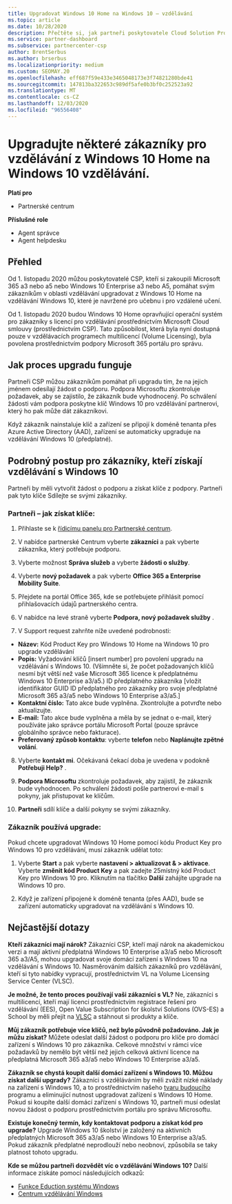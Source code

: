 ```yaml
---
title: Upgradovat Windows 10 Home na Windows 10 – vzdělávání
ms.topic: article
ms.date: 10/28/2020
description: Přečtěte si, jak partneři poskytovatele Cloud Solution Provider (CSP) můžou upgradovat některé ze svých zákazníků z oblasti vzdělávání z Windows 10 domů na Windows 10 – vzdělávání
ms.service: partner-dashboard
ms.subservice: partnercenter-csp
author: BrentSerbus
ms.author: brserbus
ms.localizationpriority: medium
ms.custom: SEOMAY.20
ms.openlocfilehash: eff687f59e433e3465048173e3f74821280bde41
ms.sourcegitcommit: 147813ba322653c989df5afe0b3bf0c252523a92
ms.translationtype: MT
ms.contentlocale: cs-CZ
ms.lasthandoff: 12/03/2020
ms.locfileid: "96556408"
---
```

# <a name="upgrade-some-education-customers-from-windows-10-home-to-windows-10-education"></a>Upgradujte některé zákazníky pro vzdělávání z Windows 10 Home na Windows 10 vzdělávání.

**Platí pro**

- Partnerské centrum

**Příslušné role**

- Agent správce
- Agent helpdesku

## <a name="overview"></a>Přehled

Od 1. listopadu 2020 můžou poskytovatelé CSP, kteří si zakoupili Microsoft 365 a3 nebo a5 nebo Windows 10 Enterprise a3 nebo A5, pomáhat svým zákazníkům v oblasti vzdělávání upgradovat z Windows 10 Home na vzdělávání Windows 10, které je navržené pro učebnu i pro vzdálené učení.

Od 1. listopadu 2020 budou Windows 10 Home opravňující operační systém pro zákazníky s licencí pro vzdělávání prostřednictvím Microsoft Cloud smlouvy (prostřednictvím CSP). Tato způsobilost, která byla nyní dostupná pouze v vzdělávacích programech multilicencí (Volume Licensing), byla povolena prostřednictvím podpory Microsoft 365 portálu pro správu. 

## <a name="how-the-upgrade-process-works"></a>Jak proces upgradu funguje

Partneři CSP můžou zákazníkům pomáhat při upgradu tím, že na jejich jménem odesílají žádost o podporu. Podpora Microsoftu zkontroluje požadavek, aby se zajistilo, že zákazník bude vyhodnocený. Po schválení žádosti vám podpora poskytne klíč Windows 10 pro vzdělávání partnerovi, který ho pak může dát zákazníkovi.

Když zákazník nainstaluje klíč a zařízení se připojí k doméně tenanta přes Azure Active Directory (AAD), zařízení se automaticky upgraduje na vzdělávání Windows 10 (předplatné).   

## <a name="step-by-step-process-for-customers-to-get-windows-10-education"></a>Podrobný postup pro zákazníky, kteří získají vzdělávání s Windows 10

Partneři by měli vytvořit žádost o podporu a získat klíče z podpory. Partneři pak tyto klíče Sdílejte se svými zákazníky.

### <a name="partners--how-to-get-the-keys"></a>Partneři – jak získat klíče:

1. Přihlaste se k [řídicímu panelu pro Partnerské centrum](https://partner.microsoft.com/dashboard).

2. V nabídce partnerské Centrum vyberte **zákazníci** a pak vyberte zákazníka, který potřebuje podporu.

3. Vyberte možnost **Správa služeb** a vyberte **žádosti o služby**.

4. Vyberte **nový požadavek** a pak vyberte **Office 365 a Enterprise Mobility Suite**.

5. Přejdete na portál Office 365, kde se potřebujete přihlásit pomocí přihlašovacích údajů partnerského centra.

6. V nabídce na levé straně vyberte **Podpora, nový požadavek služby** .

7. V Support request zahrňte níže uvedené podrobnosti:

- **Název:** Kód Product Key pro Windows 10 Home na Windows 10 pro upgrade vzdělávání
- **Popis:** Vyžadování klíčů [insert number] pro povolení upgradu na vzdělávání s Windows 10. (Všimněte si, že počet požadovaných klíčů nesmí být větší než vaše Microsoft 365 licence k předplatnému Windows 10 Enterprise a3/a5.) ID předplatného zákazníka [vložit identifikátor GUID ID předplatného pro zákazníky pro svoje předplatné Microsoft 365 a3/a5 nebo Windows 10 Enterprise a3/a5.]
- **Kontaktní číslo:** Tato akce bude vyplněna. Zkontrolujte a potvrďte nebo aktualizujte.
- **E-mail:** Tato akce bude vyplněna a měla by se jednat o e-mail, který používáte jako správce portálu Microsoft Portal (pouze správce globálního správce nebo fakturace).
- **Preferovaný způsob kontaktu**: vyberte **telefon** nebo **Naplánujte zpětné volání**.

8. Vyberte **kontakt mi**. Očekávaná čekací doba je uvedena v podokně **Potřebuji Help?** .

9. **Podpora Microsoftu** zkontroluje požadavek, aby zajistil, že zákazník bude vyhodnocen. Po schválení žádosti pošle partnerovi e-mail s pokyny, jak přistupovat ke klíčům.

10. **Partneři** sdílí klíče a další pokyny se svými zákazníky.

### <a name="customer-applies-the-upgrade"></a>Zákazník používá upgrade:

Pokud chcete upgradovat Windows 10 Home pomocí kódu Product Key pro Windows 10 pro vzdělávání, musí zákazník udělat toto:  

1. Vyberte **Start** a pak vyberte **nastavení > aktualizovat & > aktivace**. Vyberte **změnit kód Product Key** a pak zadejte 25místný kód Product Key pro Windows 10 pro. Kliknutím na tlačítko **Další** zahájíte upgrade na Windows 10 pro.

2. Když je zařízení připojené k doméně tenanta (přes AAD), bude se zařízení automaticky upgradovat na vzdělávání s Windows 10.  

## <a name="frequently-asked-questions"></a>Nejčastější dotazy

**Kteří zákazníci mají nárok?**
Zákazníci CSP, kteří mají nárok na akademickou verzi a mají aktivní předplatná Windows 10 Enterprise a3/a5 nebo Microsoft 365 a3/A5, mohou upgradovat svoje domácí zařízení s Windows 10 na vzdělávání s Windows 10. Nasměrováním dalších zákazníků pro vzdělávání, kteří si tyto nabídky vypracují, prostřednictvím VL na Volume Licensing Service Center (VLSC).

**Je možné, že tento proces používají vaši zákazníci s VL?**
Ne, zákazníci s multilicencí, kteří mají licenci prostřednictvím registrace řešení pro vzdělávání (EES), Open Value Subscription for školství Solutions (OVS-ES) a School by měli přejít na [VLSC](https://www.microsoft.com/Licensing/servicecenter/default.aspx) a stáhnout si produkty a klíče. 

**Můj zákazník potřebuje více klíčů, než bylo původně požadováno. Jak je můžu získat?**
Můžete odeslat další žádost o podporu pro klíče pro domácí zařízení s Windows 10 pro zákazníka. Celkové množství v rámci více požadavků by nemělo být větší než jejich celková aktivní licence na předplatná Microsoft 365 a3/a5 nebo Windows 10 Enterprise a3/a5.

**Zákazník se chystá koupit další domácí zařízení s Windows 10. Můžou získat další upgrady?**
Zákazníci s vzděláváním by měli zvážit nízké náklady na zařízení s Windows 10, a to prostřednictvím našeho [tvaru budoucího](https://www.microsoft.com/education/products/windows/shapethefuture.aspx) programu a eliminující nutnost upgradovat zařízení s Windows 10 Home. Pokud si koupíte další domácí zařízení s Windows 10, partneři musí odeslat novou žádost o podporu prostřednictvím portálu pro správu Microsoftu.

**Existuje konečný termín, kdy kontaktovat podporu a získat kód pro upgrade?**
Upgrade Windows 10 školství je založený na aktivních předplatných Microsoft 365 a3/a5 nebo Windows 10 Enterprise a3/a5. Pokud zákazník předplatné neprodlouží nebo neobnoví, způsobila se taky platnost tohoto upgradu.

**Kde se můžou partneři dozvědět víc o vzdělávání Windows 10?**
Další informace získáte pomocí následujících odkazů:

- [Funkce Eduction systému Windows](https://www.microsoft.com/education/products/windows/features)
- [Centrum vzdělávání Windows](/education/windows/)